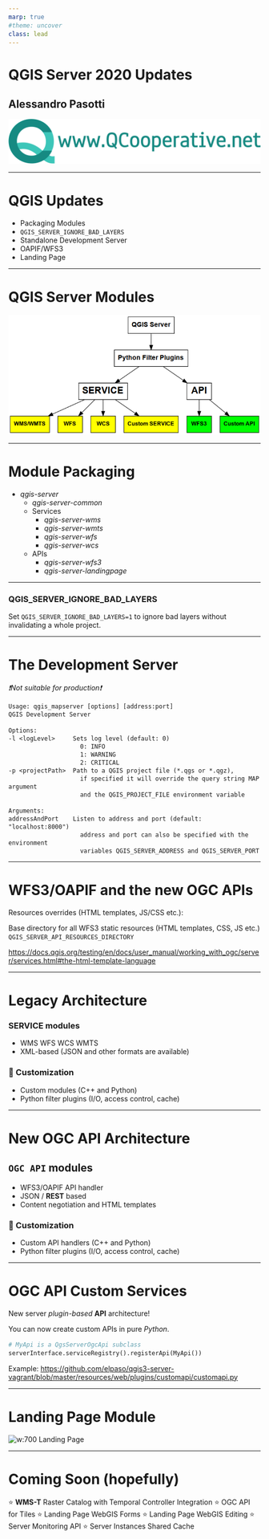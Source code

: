 ```yaml
---
marp: true
#theme: uncover
class: lead
---
```


# QGIS Server 2020 Updates

## Alessandro Pasotti

![w:800 QCooperative](images/qcooperative.png)


-----

QGIS Updates
=====================

+ Packaging Modules
+ `QGIS_SERVER_IGNORE_BAD_LAYERS`
+ Standalone Development Server
+ OAPIF/WFS3
+ Landing Page


-----

QGIS Server Modules
=====================

![gaia](images/system-architecture.png)

----

Module Packaging
================

+ *qgis-server*
    + *qgis-server-common*
    + Services
        + *qgis-server-wms*
        + *qgis-server-wmts*
        + *qgis-server-wfs*
        + *qgis-server-wcs*
    + APIs
        + *qgis-server-wfs3*
        + *qgis-server-landingpage*



----

### QGIS_SERVER_IGNORE_BAD_LAYERS

Set `QGIS_SERVER_IGNORE_BAD_LAYERS=1` to ignore bad layers without invalidating a whole project.

----

The Development Server
======================

*:exclamation:Not suitable for production:exclamation:*


    Usage: qgis_mapserver [options] [address:port]
    QGIS Development Server

    Options:
    -l <logLevel>     Sets log level (default: 0)
                        0: INFO
                        1: WARNING
                        2: CRITICAL
    -p <projectPath>  Path to a QGIS project file (*.qgs or *.qgz),
                        if specified it will override the query string MAP argument
                        and the QGIS_PROJECT_FILE environment variable

    Arguments:
    addressAndPort    Listen to address and port (default: "localhost:8000")
                        address and port can also be specified with the environment
                        variables QGIS_SERVER_ADDRESS and QGIS_SERVER_PORT

----

WFS3/OAPIF and the new OGC APIs
===============================

Resources overrides (HTML templates, JS/CSS etc.):

Base directory for all WFS3 static resources (HTML templates, CSS, JS etc.) `QGIS_SERVER_API_RESOURCES_DIRECTORY`

https://docs.qgis.org/testing/en/docs/user_manual/working_with_ogc/server/services.html#the-html-template-language


----

# Legacy Architecture

### SERVICE modules

+ WMS WFS WCS WMTS
+ XML-based (JSON and other formats are available)

### :wrench: Customization

+ Custom modules (C++ and Python)
+ Python filter plugins (I/O, access control, cache)


----

# New OGC API Architecture


## `OGC API` modules

+ WFS3/OAPIF API handler
+ JSON / **REST** based
+ Content negotiation and HTML templates

### :wrench: Customization

+ Custom API handlers (C++ and Python)
+ Python filter plugins (I/O, access control, cache)


----


# OGC API Custom Services

New server *plugin-based* **API** architecture!

You can now create custom APIs in pure *Python*.

```python
# MyApi is a QgsServerOgcApi subclass
serverInterface.serviceRegistry().registerApi(MyApi())
```

Example: https://github.com/elpaso/qgis3-server-vagrant/blob/master/resources/web/plugins/customapi/customapi.py


---

# Landing Page Module

![w:700 Landing Page](images/landing_page.gif)

----

# Coming Soon (hopefully)

:star: **WMS-T** Raster Catalog with Temporal Controller Integration
:star: OGC API for Tiles
:star: Landing Page WebGIS Forms
:star: Landing Page WebGIS Editing
:star: Server Monitoring API
:star: Server Instances Shared Cache